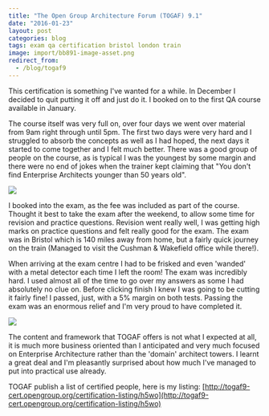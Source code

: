 ```yaml
---
title: "The Open Group Architecture Forum (TOGAF) 9.1"
date: "2016-01-23"
layout: post
categories: blog
tags: exam qa certification bristol london train
image: import/bb891-image-asset.png
redirect_from:
  - /blog/togaf9
---
```


This certification is something I've wanted for a while. In December I decided to quit putting it off and just do it. I booked on to the first QA course available in January. 

The course itself was very full on, over four days we went over material from 9am right through until 5pm. The first two days were very hard and I struggled to absorb the concepts as well as I had hoped, the next days it started to come together and I felt much better. There was a good group of people on the course, as is typical I was the youngest by some margin and there were no end of jokes when the trainer kept claiming that "You don't find Enterprise Architects younger than 50 years old". 

![][photo-1]

I booked into the exam, as the fee was included as part of the course. Thought it best to take the exam after the weekend, to allow some time for revision and practice questions. Revision went really well, I was getting high marks on practice questions and felt really good for the exam. The exam was in Bristol which is 140 miles away from home, but a fairly quick journey on the train (Managed to visit the Cushman & Wakefield office while there!). 

When arriving at the exam centre I had to be frisked and even 'wanded' with a metal detector each time I left the room! The exam was incredibly hard. I used almost all of the time to go over my answers as some I had absolutely no clue on. Before clicking finish I knew I was going to be cutting it fairly fine! I passed, just, with a 5% margin on both tests. Passing the exam was an enormous relief and I'm very proud to have completed it. 

![][photo-2]

The content and framework that TOGAF offers is not what I expected at all, it is much more business oriented than I anticipated and very much focused on Enterprise Architecture rather than the 'domain' architect towers. I learnt a great deal and I'm pleasantly surprised about how much I've managed to put into practical use already.

TOGAF publish a list of certified people, here is my listing: [http://togaf9-cert.opengroup.org/certification-listing/h5wo](http://togaf9-cert.opengroup.org/certification-listing/h5wo)

[photo-1]: /assets/img/import/94270-img_5751.jpg
[photo-2]: /assets/img/import/378fc-bristol1.jpg
